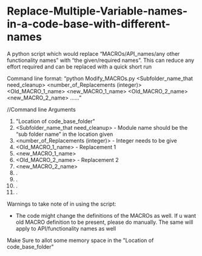 # Replace-Multiple-Variable-names-in-a-code-base-with-different-names

A python script which would replace “MACROs/API_names/any other functionality names” with “the given/required names”.
This can reduce any effort required and can be replaced with a quick short run

Command line format:
   “python Modify_MACROs.py <Location of code_base_folder> <Subfolder_name_that need_cleanup> <number_of_Replacements (integer)>
<Old_MACRO_1_name> <new_MACRO_1_name> <Old_MACRO_2_name> <new_MACRO_2_name> ……”

//Command line Arguments
1.	"Location of code_base_folder" 
2.	<Subfolder_name_that need_cleanup>  - Module name should be the “sub folder name” in the location given
3.	<number_of_Replacements (integer)>  - Integer needs to be give 
4.	<Old_MACRO_1_name>    - Replacement 1
5.	<new_MACRO_1_name>
6.	<Old_MACRO_2_name>    - Replacement 2
7.	<new_MACRO_2_name>
8.	.
9.	.
10.	.
11.	.

Warnings to take note of in using the script:
-	The code might change the definitions of the MACROs as well. 
If u want old MACRO definition to be present, please do manually. The same will apply to API/functionality names as well

Make Sure to allot some memory space in the "Location of code_base_folder"
